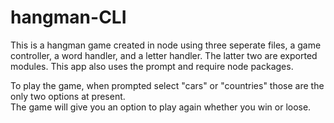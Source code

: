# hangman-CLI

This is a hangman game created in node using three seperate files, a game controller, a word handler, and a letter handler.  The latter two are exported modules.  This app also uses the prompt and require node packages.

To play the game, when prompted select "cars" or "countries"  those are the only two options at present.  
The game will give you an option to play again whether you win or loose. 
